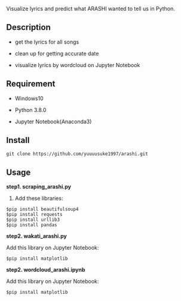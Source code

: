 Visualize lyrics and predict what ARASHI wanted to tell us in Python. 

## Description
* get the lyrics for all songs

* clean up for getting accurate date

* visualize lyrics by wordcloud on Jupyter Notebook

## Requirement
* Windows10

* Python 3.8.0

* Jupyter Notebook(Anaconda3)

## Install
```
git clone https://github.com/yuuuusuke1997/arashi.git
```

## Usage
**step1. scraping_arashi.py**

1. Add these libraries:
```
$pip install beautifulsoup4
$pip install requests
$pip install urllib3
$pip install pandas
```

**step2. wakati_arashi.py**

Add this library on Jupyter Notebook:
```
$pip install matplotlib
```

**step2. wordcloud_arashi.ipynb**

Add this library on Jupyter Notebook:
```
$pip install matplotlib
```
